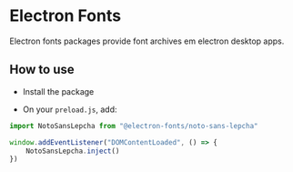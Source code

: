 # Electron Fonts

Electron fonts packages provide font archives em electron desktop apps.

## How to use

* Install the package

* On your `preload.js`, add:

```ts
import NotoSansLepcha from "@electron-fonts/noto-sans-lepcha"

window.addEventListener("DOMContentLoaded", () => {
    NotoSansLepcha.inject()
})
```